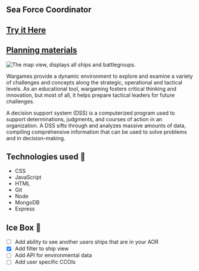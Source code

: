 ## Sea Force Coordinator

## [Try it Here](https://ship-planner.fly.dev/) 
## [Planning materials](https://trello.com/b/7pODgO8h/unit-2-project)

![The map view, displays all ships and battlegroups.](https://i.imgur.com/FonEpSe.png)

 Wargames provide a dynamic environment to explore and examine a variety of challenges and concepts along the strategic, operational and tactical levels. As an educational tool, wargaming fosters critical thinking and innovation, but most of all, it helps prepare tactical leaders for future challenges.

  A decision support system (DSS) is a computerized program used to support determinations, judgments, and courses of action in an organization. A DSS sifts through and analyzes massive amounts of data, compiling comprehensive information that can be used to solve problems and in decision-making.

## Technologies used 💾

- CSS
- JavaScript
- HTML
- Git
- Node
- MongoDB
- Express

## Ice Box 🧊

- [ ] Add ability to see another users ships that are in your AOR
- [x] Add filter to ship view
- [ ] Add API for environmental data
- [ ] Add user specific CCOIs
